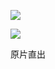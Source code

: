 ![](https://cdn.jsdelivr.net/gh/Vixcity/FigureBed/img/202203242009118.png)

![](https://cdn.jsdelivr.net/gh/Vixcity/FigureBed/img/202203242030728.png)

原片直出